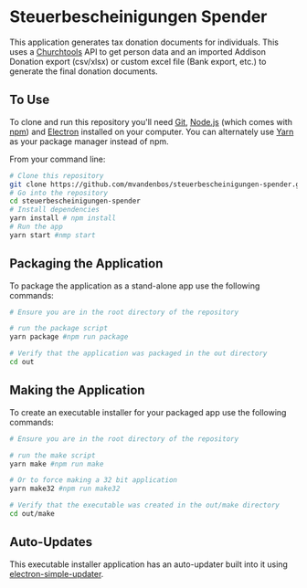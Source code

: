 # Steuerbescheinigungen Spender
This application generates tax donation documents for individuals.  This uses a [Churchtools](https://www.church.tools/en/home) API to get person data and an imported Addison Donation export (csv/xlsx) or custom excel file (Bank export, etc.) to generate the final donation documents.

## To Use

To clone and run this repository you'll need [Git](https://git-scm.com),  [Node.js](https://nodejs.org/en/download/) (which comes with [npm](http://npmjs.com)) and [Electron](https://electronjs.org/) installed on your computer. You can alternately use [Yarn](https://yarnpkg.com/) as your package manager instead of npm.  

From your command line:

```bash
# Clone this repository
git clone https://github.com/mvandenbos/steuerbescheinigungen-spender.git
# Go into the repository
cd steuerbescheinigungen-spender
# Install dependencies
yarn install # npm install
# Run the app
yarn start #nmp start
```

## Packaging the Application

To package the application as a stand-alone app use the following commands:

```bash
# Ensure you are in the root directory of the repository

# run the package script
yarn package #npm run package

# Verify that the application was packaged in the out directory
cd out
```

## Making the Application

To create an executable installer for your packaged app use the following commands:

```bash
# Ensure you are in the root directory of the repository

# run the make script
yarn make #npm run make

# Or to force making a 32 bit application
yarn make32 #npm run make32

# Verify that the executable was created in the out/make directory
cd out/make
```

## Auto-Updates

This executable installer application has an auto-updater built into it using [electron-simple-updater](https://www.npmjs.com/package/electron-simple-updater).